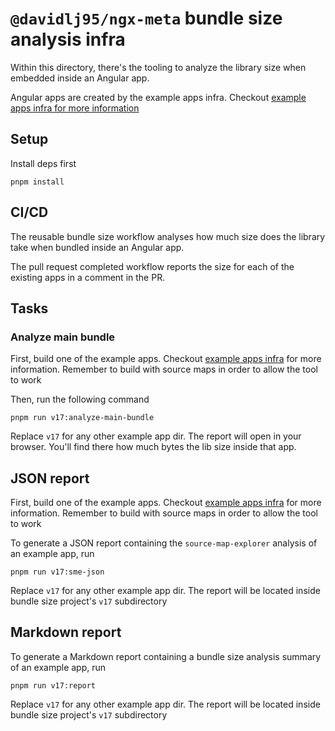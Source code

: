 # `@davidlj95/ngx-meta` bundle size analysis infra

Within this directory, there's the tooling to analyze the library size when embedded inside an Angular app.

Angular apps are created by the example apps infra. Checkout [example apps infra for more information][example-apps-infra]

[example-apps-infra]: ../example-apps

## Setup

Install deps first

```shell
pnpm install
```

## CI/CD

The reusable bundle size workflow analyses how much size does the library take when bundled inside an Angular app.

The pull request completed workflow reports the size for each of the existing apps in a comment in the PR.

## Tasks

### Analyze main bundle

First, build one of the example apps. Checkout [example apps infra][example-apps-infra] for more information. Remember to build with source maps in order to allow the tool to work

Then, run the following command

```shell
pnpm run v17:analyze-main-bundle
```

Replace `v17` for any other example app dir. The report will open in your browser. You'll find there how much bytes the lib size inside that app.

## JSON report

First, build one of the example apps. Checkout [example apps infra][example-apps-infra] for more information. Remember to build with source maps in order to allow the tool to work

To generate a JSON report containing the `source-map-explorer` analysis of an example app, run

```shell
pnpm run v17:sme-json
```

Replace `v17` for any other example app dir. The report will be located inside bundle size project's `v17` subdirectory

## Markdown report

To generate a Markdown report containing a bundle size analysis summary of an example app, run

```shell
pnpm run v17:report
```

Replace `v17` for any other example app dir. The report will be located inside bundle size project's `v17` subdirectory
